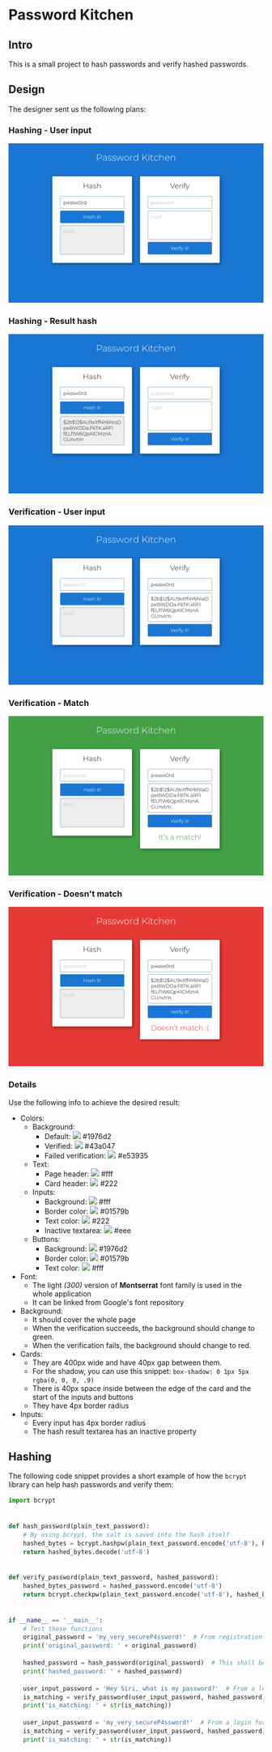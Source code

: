 # Password Kitchen

## Intro

This is a small project to hash passwords and verify hashed passwords.

## Design

The designer sent us the following plans:

### Hashing - User input

![Hashing - User input](design/design_hash_input.png)

### Hashing - Result hash

![Hashing - Result hash](design/design_hash_result.png)

### Verification - User input

![Verification - User input](design/design_verify_input.png)

### Verification - Match

![Verification - Match](design/design_verify_match.png)

### Verification - Doesn't match

![Verification - Doesn't match](design/design_verify_fail.png)


### Details

Use the following info to achieve the desired result:
- Colors:
  - Background:
    - Default: ![](http://via.placeholder.com/15/1976d2?text=%20) #1976d2
    - Verified: ![](http://via.placeholder.com/15/43a047?text=%20) #43a047
    - Failed verification: ![](http://via.placeholder.com/15/e53935?text=%20) #e53935
  - Text:
    - Page header: ![](http://via.placeholder.com/15/fff?text=%20) #fff
    - Card header: ![](http://via.placeholder.com/15/222?text=%20) #222
  - Inputs:
    - Background: ![](http://via.placeholder.com/15/fff?text=%20) #fff
    - Border color: ![](http://via.placeholder.com/15/01579b?text=%20) #01579b
    - Text color: ![](http://via.placeholder.com/15/222?text=%20) #222
    - Inactive textarea: ![](http://via.placeholder.com/15/eee?text=%20) #eee
  - Buttons:
    - Background: ![](http://via.placeholder.com/15/1976d2?text=%20) #1976d2
    - Border color: ![](http://via.placeholder.com/15/01579b?text=%20) #01579b
    - Text color: ![](http://via.placeholder.com/15/fff?text=%20) #fff
- Font:
  - The light *(300)* version of **Montserrat** font family is used in the whole application
  - It can be linked from Google's font repository
- Background:
  - It should cover the whole page
  - When the verification succeeds, the background should change to green.
  - When the verification fails, the background should change to red.
- Cards:
  - They are 400px wide and have 40px gap between them.
  - For the shadow, you can use this snippet: `box-shadow: 0 1px 5px rgba(0, 0, 0, .9)`
  - There is 40px space inside between the edge of the card and the start of the inputs and buttons
  - They have 4px border radius
- Inputs:
  - Every input has 4px border radius
  - The hash result textarea has an inactive property


## Hashing

The following code snippet provides a short example of how the `bcrypt` library can help hash passwords and verify them:

```python
import bcrypt


def hash_password(plain_text_password):
    # By using bcrypt, the salt is saved into the hash itself
    hashed_bytes = bcrypt.hashpw(plain_text_password.encode('utf-8'), bcrypt.gensalt())
    return hashed_bytes.decode('utf-8')


def verify_password(plain_text_password, hashed_password):
    hashed_bytes_password = hashed_password.encode('utf-8')
    return bcrypt.checkpw(plain_text_password.encode('utf-8'), hashed_bytes_password)


if __name__ == '__main__':
    # Test these functions
    original_password = 'my_very_secureP4ssword!'  # From registration form
    print('original_password: ' + original_password)

    hashed_password = hash_password(original_password)  # This shall be saved in the DB
    print('hashed_password: ' + hashed_password)

    user_input_password = 'Hey Siri, what is my password?'  # From a login form, a mistyped input
    is_matching = verify_password(user_input_password, hashed_password)
    print('is_matching: ' + str(is_matching))

    user_input_password = 'my_very_secureP4ssword!'  # From a login form, the correct input
    is_matching = verify_password(user_input_password, hashed_password)
    print('is_matching: ' + str(is_matching))

```
